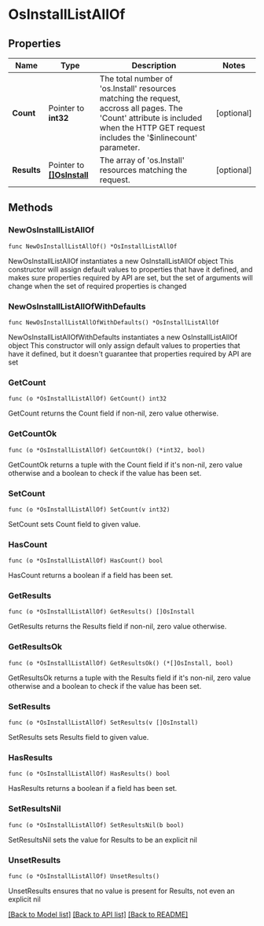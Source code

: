 # OsInstallListAllOf

## Properties

Name | Type | Description | Notes
------------ | ------------- | ------------- | -------------
**Count** | Pointer to **int32** | The total number of &#39;os.Install&#39; resources matching the request, accross all pages. The &#39;Count&#39; attribute is included when the HTTP GET request includes the &#39;$inlinecount&#39; parameter. | [optional] 
**Results** | Pointer to [**[]OsInstall**](OsInstall.md) | The array of &#39;os.Install&#39; resources matching the request. | [optional] 

## Methods

### NewOsInstallListAllOf

`func NewOsInstallListAllOf() *OsInstallListAllOf`

NewOsInstallListAllOf instantiates a new OsInstallListAllOf object
This constructor will assign default values to properties that have it defined,
and makes sure properties required by API are set, but the set of arguments
will change when the set of required properties is changed

### NewOsInstallListAllOfWithDefaults

`func NewOsInstallListAllOfWithDefaults() *OsInstallListAllOf`

NewOsInstallListAllOfWithDefaults instantiates a new OsInstallListAllOf object
This constructor will only assign default values to properties that have it defined,
but it doesn't guarantee that properties required by API are set

### GetCount

`func (o *OsInstallListAllOf) GetCount() int32`

GetCount returns the Count field if non-nil, zero value otherwise.

### GetCountOk

`func (o *OsInstallListAllOf) GetCountOk() (*int32, bool)`

GetCountOk returns a tuple with the Count field if it's non-nil, zero value otherwise
and a boolean to check if the value has been set.

### SetCount

`func (o *OsInstallListAllOf) SetCount(v int32)`

SetCount sets Count field to given value.

### HasCount

`func (o *OsInstallListAllOf) HasCount() bool`

HasCount returns a boolean if a field has been set.

### GetResults

`func (o *OsInstallListAllOf) GetResults() []OsInstall`

GetResults returns the Results field if non-nil, zero value otherwise.

### GetResultsOk

`func (o *OsInstallListAllOf) GetResultsOk() (*[]OsInstall, bool)`

GetResultsOk returns a tuple with the Results field if it's non-nil, zero value otherwise
and a boolean to check if the value has been set.

### SetResults

`func (o *OsInstallListAllOf) SetResults(v []OsInstall)`

SetResults sets Results field to given value.

### HasResults

`func (o *OsInstallListAllOf) HasResults() bool`

HasResults returns a boolean if a field has been set.

### SetResultsNil

`func (o *OsInstallListAllOf) SetResultsNil(b bool)`

 SetResultsNil sets the value for Results to be an explicit nil

### UnsetResults
`func (o *OsInstallListAllOf) UnsetResults()`

UnsetResults ensures that no value is present for Results, not even an explicit nil

[[Back to Model list]](../README.md#documentation-for-models) [[Back to API list]](../README.md#documentation-for-api-endpoints) [[Back to README]](../README.md)


